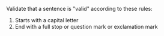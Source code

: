 Validate that a sentence is "valid" according to these rules:
 1. Starts with a capital letter
 2. End with a full stop or question mark or exclamation mark
